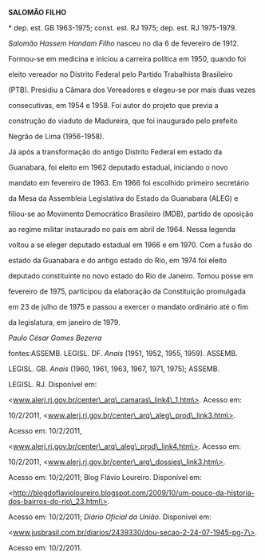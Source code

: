 **SALOMÃO FILHO**



\* dep. est. GB 1963-1975; const. est. RJ 1975; dep. est. RJ 1975-1979.



*Salomão Hassem Handam Filho* nasceu no dia 6 de fevereiro de 1912.



Formou-se em medicina e iniciou a carreira política em 1950, quando foi

eleito vereador no Distrito Federal pelo Partido Trabalhista Brasileiro

(PTB). Presidiu a Câmara dos Vereadores e elegeu-se por mais duas vezes

consecutivas, em 1954 e 1958. Foi autor do projeto que previa a

construção do viaduto de Madureira, que foi inaugurado pelo prefeito

Negrão de Lima (1956-1958).



Já após a transformação do antigo Distrito Federal em estado da

Guanabara, foi eleito em 1962 deputado estadual, iniciando o novo

mandato em fevereiro de 1963. Em 1966 foi escolhido primeiro secretário

da Mesa da Assembleia Legislativa do Estado da Guanabara (ALEG) e

filiou-se ao Movimento Democrático Brasileiro (MDB), partido de oposição

ao regime militar instaurado no país em abril de 1964. Nessa legenda

voltou a se eleger deputado estadual em 1966 e em 1970. Com a fusão do

estado da Guanabara e do antigo estado do Rio, em 1974 foi eleito

deputado constituinte no novo estado do Rio de Janeiro. Tomou posse em

fevereiro de 1975, participou da elaboração da Constituição promulgada

em 23 de julho de 1975 e passou a exercer o mandato ordinário até o fim

da legislatura, em janeiro de 1979.



*Paulo César Gomes Bezerra*



fontes:ASSEMB. LEGISL. DF. *Anais* (1951, 1952, 1955, 1959). ASSEMB.

LEGISL. GB. *Anais* (1960, 1961, 1963, 1967, 1971, 1975); ASSEMB.

LEGISL. RJ. Disponível em:

\<www.alerj.rj.gov.br/center\_arq\_camaras\_link4\_1.htm\>. Acesso em:

10/2/2011, \<www.alerj.rj.gov.br/center\_arq\_aleg\_prod\_link3.htm\>.

Acesso em: 10/2/2011,

\<www.alerj.rj.gov.br/center\_arq\_aleg\_prod\_link4.htm\>. Acesso em:

10/2/2011, \<www.alerj.rj.gov.br/center\_arq\_dossies\_link3.htm\>.

Acesso em: 10/2/2011; Blog Flávio Loureiro. Disponível em:

\<http://blogdoflavioloureiro.blogspot.com/2009/10/um-pouco-da-historia-dos-bairros-do-rio\_23.html\>.

Acesso em: 10/2/2011; *Diário Oficial da União*. Disponível em:

\<www.jusbrasil.com.br/diarios/2439330/dou-secao-2-24-07-1945-pg-7\>.

Acesso em: 10/2/2011.

